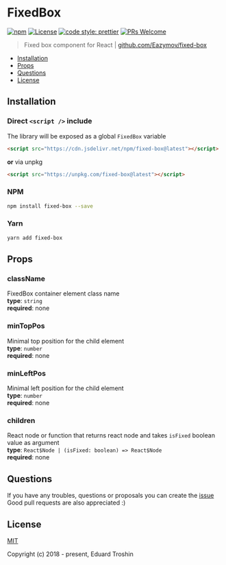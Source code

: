 # FixedBox

[![npm](https://img.shields.io/npm/v/fixed-box.svg)](https://www.npmjs.com/package/fixed-box)
[![License](https://img.shields.io/npm/l/fixed-box.svg)](https://www.npmjs.com/package/fixed-box)
[![code style: prettier](https://img.shields.io/badge/code_style-prettier-ff69b4.svg)](https://github.com/prettier/prettier)
[![PRs Welcome](https://img.shields.io/badge/PRs-welcome-brightgreen.svg)](https://github.com/Eazymov/fixed-box/pulls)

> Fixed box component for React | [github.com/Eazymov/fixed-box](https://github.com/Eazymov/fixed-box#readme)

- [Installation](#installation)
- [Props](#props)
- [Questions](#questions)
- [License](#license)

## Installation

### Direct `<script />` include

The library will be exposed as a global `FixedBox` variable

```html
<script src="https://cdn.jsdelivr.net/npm/fixed-box@latest"></script>
```

**or** via unpkg

```html
<script src="https://unpkg.com/fixed-box@latest"></script>
```

### NPM

```bash
npm install fixed-box --save
```

### Yarn

```bash
yarn add fixed-box
```

## Props

### className

FixedBox container element class name\
**type**: `string` \
**required**: none

### minTopPos

Minimal top position for the child element\
**type**: `number` \
**required**: none

### minLeftPos

Minimal left position for the child element\
**type**: `number` \
**required**: none

### children

React node or function that returns react node and takes `isFixed` boolean value as argument\
**type**: `React$Node | (isFixed: boolean) => React$Node` \
**required**: none

## Questions

If you have any troubles, questions or proposals you can create the [issue](https://github.com/Eazymov/fixed-box/issues)  
Good pull requests are also appreciated :)

## License

[MIT](http://opensource.org/licenses/MIT)

Copyright (c) 2018 - present, Eduard Troshin
